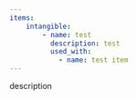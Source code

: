```yaml
---
items:
    intangible:
        - name: test
          description: test
          used_with:
            - name: test item
---
```

description
